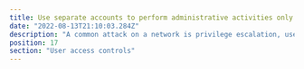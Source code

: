 ```yaml
---
title: Use separate accounts to perform administrative activities only 
date: "2022-08-13T21:10:03.284Z"
description: "A common attack on a network is privilege escalation, use separate accounts to perform any admininstractive actions to compartmentalise your user accounts. Having multiple admin accounts with different levels of privilege and access will ensure that an attacker can only access small parts of your network if they obtained unauthorised access."
position: 17
section: "User access controls"
---
```

